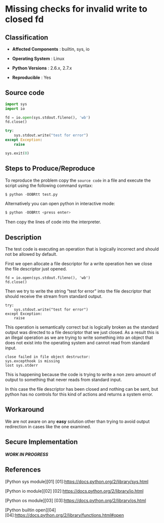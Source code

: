 Missing checks for invalid write to closed fd
==============================================

Classification
--------------------------

* **Affected Components** : builtin, sys, io

* **Operating System** : Linux

* **Python Versions** : 2.6.x, 2.7.x

* **Reproducible** : Yes


Source code 
--------------------------

```python
import sys
import io

fd = io.open(sys.stdout.fileno(), 'wb')
fd.close()

try:
    sys.stdout.write("test for error")
except Exception:
    raise

sys.exit(0)
```


Steps to Produce/Reproduce
--------------------------

To reproduce the problem copy the `source code` in a file and execute the script using the following command syntax:

```python
$ python -OOBRtt test.py
```

Alternatively you can open python in interactive mode:

```python
$ python -OOBRtt <press enter>
```
Then copy the lines of code into the interpreter.  


Description
-----------

The test code is executing an operation that is logically incorrect and should not be allowed by default.

First we open allocate a file descriptor for a write operation hen we close the file descriptor just opened.

```
fd = io.open(sys.stdout.fileno(), 'wb')
fd.close()
```

Then we try to write the string "test for error" into the file descriptor that should receive the stream from standard output.

```
try:
    sys.stdout.write("test for error")
except Exception:
    raise
```

This operation is semantically correct but is logically broken as the standard output was directed to a file descriptor that we just closed. As a result this is an illegal operation as we are trying to write something into an object that does not exist into the operating system and cannot read from standard input.

```
close failed in file object destructor:
sys.excepthook is missing
lost sys.stderr
```

This is happening because the code is trying to write a non zero amount of output to something that never reads from standard input. 

In this case the file descriptor has been closed and nothing can be sent, but python has no controls for this kind of actions and returns a system error.


Workaround
-----------


We are not aware on any **easy** solution other than trying to avoid output redirection in cases like the one examined.



Secure Implementation
-----------


##### WORK IN PROGRESS


References
-----------

[Python sys module][01]
[01]:https://docs.python.org/2/library/sys.html


[Python io module][02]
[02]:https://docs.python.org/2/library/io.html


[Python os module][03]
[03]:https://docs.python.org/2/library/os.html


[Python builtin open][04]
[04]:https://docs.python.org/2/library/functions.html#open



